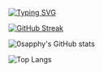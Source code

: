 <a style="position: center;" href="https://git.io/typing-svg"><img src="https://readme-typing-svg.herokuapp.com?font=Fira+Code&size=30&pause=1000&random=false&width=435&lines=0sapphy;Discord+Bot+Developer" alt="Typing SVG" /></a>

[![GitHub Streak](http://github-readme-streak-stats.herokuapp.com?user=0sapphy&theme=radical&date_format=M%20j%5B%2C%20Y%5D)](https://git.io/streak-stats)

![0sapphy's GitHub stats](https://github-readme-stats.vercel.app/api?username=0sapphy&show_icons=true&theme=radical)

![Top Langs](https://github-readme-stats.vercel.app/api/top-langs/?username=0sapphy&layout=compact&theme=radical)
